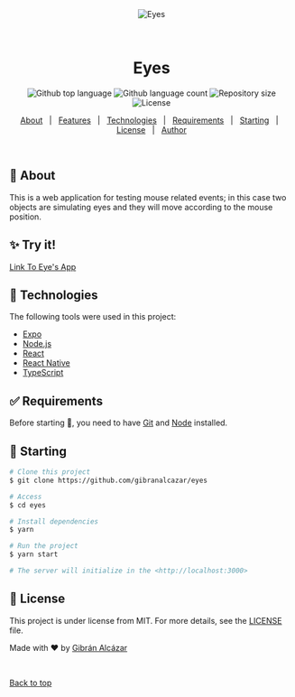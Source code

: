 <div align="center" id="top"> 
  <img src="./image" alt="Eyes" />

  &#xa0;

  <!-- <a href="https://eyes.netlify.app">Demo</a> -->
</div>

<h1 align="center">Eyes</h1>

<p align="center">
  <img alt="Github top language" src="https://img.shields.io/github/languages/top/gibranalcazar/eyes?color=56BEB8">

  <img alt="Github language count" src="https://img.shields.io/github/languages/count/gibranalcazar/eyes?color=56BEB8">

  <img alt="Repository size" src="https://img.shields.io/github/repo-size/gibranalcazar/eyes?color=56BEB8">

  <img alt="License" src="https://img.shields.io/github/license/gibranalcazar/eyes?color=56BEB8">

  <!-- <img alt="Github issues" src="https://img.shields.io/github/issues/gibranalcazar/eyes?color=56BEB8" /> -->

  <!-- <img alt="Github forks" src="https://img.shields.io/github/forks/gibranalcazar/eyes?color=56BEB8" /> -->

  <!-- <img alt="Github stars" src="https://img.shields.io/github/stars/gibranalcazar/eyes?color=56BEB8" /> -->
</p>

<!-- Status -->

<!-- <h4 align="center"> 
	🚧  Eyes 🚀 Under construction...  🚧
</h4> 

<hr> -->

<p align="center">
  <a href="#dart-about">About</a> &#xa0; | &#xa0; 
  <a href="#sparkles-features">Features</a> &#xa0; | &#xa0;
  <a href="#rocket-technologies">Technologies</a> &#xa0; | &#xa0;
  <a href="#white_check_mark-requirements">Requirements</a> &#xa0; | &#xa0;
  <a href="#checkered_flag-starting">Starting</a> &#xa0; | &#xa0;
  <a href="#memo-license">License</a> &#xa0; | &#xa0;
  <a href="https://github.com/gibranalcazar" target="_blank">Author</a>
</p>

<br>

## :dart: About ##

This is a web application for testing mouse related events; in this case two objects are simulating eyes and they will move according to the mouse position.

## :sparkles: Try it! ##

<a href="https://gibranalcazar.github.io/Eyes/" target="_blank">Link To Eye's App</a>


## :rocket: Technologies ##

The following tools were used in this project:

- [Expo](https://expo.io/)
- [Node.js](https://nodejs.org/en/)
- [React](https://pt-br.reactjs.org/)
- [React Native](https://reactnative.dev/)
- [TypeScript](https://www.typescriptlang.org/)

## :white_check_mark: Requirements ##

Before starting :checkered_flag:, you need to have [Git](https://git-scm.com) and [Node](https://nodejs.org/en/) installed.

## :checkered_flag: Starting ##

```bash
# Clone this project
$ git clone https://github.com/gibranalcazar/eyes

# Access
$ cd eyes

# Install dependencies
$ yarn

# Run the project
$ yarn start

# The server will initialize in the <http://localhost:3000>
```

## :memo: License ##

This project is under license from MIT. For more details, see the [LICENSE](LICENSE.md) file.


Made with :heart: by <a href="https://github.com/gibranalcazar" target="_blank">Gibrán Alcázar</a>

&#xa0;

<a href="#top">Back to top</a>
